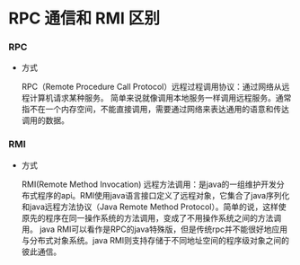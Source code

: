 # RPC 通信和 RMI 区别

### RPC

- 方式

    RPC（Remote  Procedure Call Protocol）远程过程调用协议：通过网络从远程计算机请求某种服务。
    简单来说就像调用本地服务一样调用远程服务。通常指不在一个内存空间，不能直接调用，需要通过网络来表达通用的语意和传达调用的数据。

### RMI
 
- 方式
    
    RMI(Remote Method Invocation) 远程方法调用：是java的一组维护开发分布式程序的api。RMI使用java语言接口定义了远程对象，它集合了java序列化
    和java远程方法协议（Java Remote Method Protocol）。简单的说，这样使原先的程序在同一操作系统的方法调用，变成了不用操作系统之间的方法调用。
    java RMI可以看作是RPC的java特殊版，但是传统rpc并不能很好地应用与分布式对象系统。java RMI则支持存储于不同地址空间的程序级对象之间的彼此通信。
    
    
    